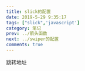 ```yaml
---
title: slick的配置
date: 2019-5-29 9:35:17
tags: ["slick",'javascript']
category: 笔记
prev: ../箭头函数
next: ../swiper的配置
comments: true
---
```

跳转地址
<!-- more -->

<script>

if (typeof window !== 'undefined') {
  window.location.replace("/note/sclick的配置/")
}
</script>